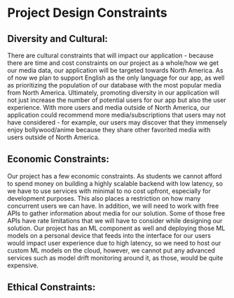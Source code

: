 # Project Design Constraints

## Diversity and Cultural:

There are cultural constraints that will impact our application - because there are time and cost constraints on our project as a whole/how we get our media data, our application will be targeted towards North America. As of now we plan to support English as the only language for our app, as well as prioritizing the population of our database with the most popular media from North America.
Ultimately, promoting diversity in our application will not just increase the number of potential users for our app but also the user experience. With more users and media outside of North America, our application could recommend more media/subscriptions that users may not have considered - for example, our users may discover that they immensely enjoy bollywood/anime because they share other favorited media with users outside of North America.

## Economic Constraints:

Our project has a few economic constraints. As students we cannot afford to spend money on building a highly scalable backend with low latency, so we have to use services with minimal to no cost upfront, especially for development purposes. This also places a restriction on how many concurrent users we can have. In addition, we will need to work with free APIs to gather information about media for our solution. Some of those free APIs have rate limitations that we will have to consider while designing our solution. Our project has an ML component as well and deploying those ML models on a personal device that feeds into the interface for our users would impact user experience due to high latency, so we need to host our custom ML models on the cloud, however, we cannot put any advanced services such as model drift monitoring around it, as those, would be quite expensive.

## Ethical Constraints:


